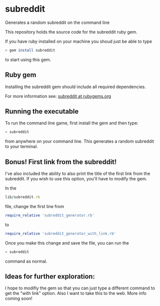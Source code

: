subreddit
=========

Generates a random subreddit on the command line


This repository holds the source code for the subreddit ruby gem.

If you have ruby installed on your machine you shoud just be able to type 
```bash
> gem install subreddit
```

to start using this gem.

Ruby gem
--------
Installing the subreddit gem should include all required dependencies.

For more information see:
[subreddit at rubygems.org](https://rubygems.org/gems/subreddit)

Running the executable
----------------------
To run the command line game, first install the gem and then type:
```bash
> subreddit
```

from anywhere on your command line. This generates a random subreddit to your terminal.


Bonus! First link from the subreddit!
--------

I've also included the ability to also print the title of the first link from the subreddit. If you wish to use this option, you'll have to modify the gem.

In the 
```ruby
lib/subreddit.rb
```

file, change the first line from 

```ruby
require_relative 'subreddit_generator.rb'
```


to 


```ruby
require_relative 'subreddit_generator_with_link.rb'
```

Once you make this change and save the file, you can run the

```bash
> subreddit
```

command as normal.



Ideas for further exploration:
--------
I hope to modifiy the gem so that you can just type a different command to get the "with link" option.
Also I want to take this to the web. More info coming soon!




